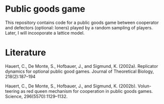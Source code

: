 # Public goods game
This repository contains code for a public goods game between cooperator and defectors (optional: loners) played by a random sampling of players. Later, I will incooporate a lattice model.

# Literature
Hauert, C., De Monte, S., Hofbauer, J., and Sigmund, K. (2002a). Replicator
dynamics for optional public good games. Journal of Theoretical Biology,
218(2):187–194

Hauert, C., De Monte, S., Hofbauer, J., and Sigmund, K. (2002b). Volun-
teering as red queen mechanism for cooperation in public goods games.
Science, 296(5570):1129–1132.
